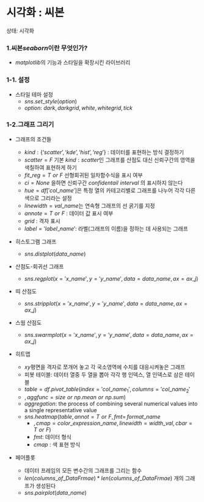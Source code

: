 # 시각화 : 씨본

상태: 시각화

### 1.씨본$seaborn$이란 무엇인가?

- $matplotlib$의 기능과 스타일을 확장시킨 라이브러리

### 1-1. 설정

- 스타일 테마 설정
    - $sns.set\_style(option)$
    - $option:$ $dark,darkgrid,white,whitegrid,tick$

### 1-2.그래프 그리기
- 그래프의 조건들
	- $kind: \{‘scatter’, ‘kde’, ‘hist’, ‘reg’\}$ : 데이터를 표현하는 방식 결정하기
	-  $scatter=F$  기본 $kind:scatter$인 그래프를 산점도 대신 신뢰구간의 영역을 색칠하여 표현하게 하기
	- $fit\_reg=T\,\,or\,\,F$  선형회귀된 일차함수식을 표시 여부 
    - $ci=None$ 을하면 신뢰구간 $confidentail \,\, interval$ 의 표시하지 않는다
    - $hue=df['col\_name']$은 특정 열의 카테고리별로 그래프를 나누어 각각 다른 색으로 그리라는 설정
    - $linewidth= val\_name$는 연속형 그래프의 선 굵기를 지정
    - $annote=T\,\,or\,\,F$ : 데이터 값 표시 여부
    - $grid$ : 격자 표시
    - $label='label\_name':$ 라벨(그래프의 이름)을 정하는 데 사용되는 그래프
      

- 히스토그램 그래프
	- $sns.distplot(data\_name)$
- 산점도-회귀선 그래프
    - $sns.regplot(x='x\_name',y='y\_name',data=data\_name,ax=ax\_j)$
- 띠 산점도
    - $sns.stripplot(x='x\_name',y='y\_name',data=data\_name,ax=ax\_j)$
- 스웜 산점도
    - $sns.swarmplot(x='x\_name',y='y\_name',data=data\_name,ax=ax\_j)$
- 히트맵
    - $xy$평면을 격자로 쪼개어 놓고 각 국소영역에 수치를 대응시켜놓은 그래프
    - 피봇 테이블: 데이터 열중 두 열을 뽑아 각각 행 인덱스, 열 인덱스로 삼은 테이블
    - $table=df.pivot\_table(index='col\_name_1',columns='col\_name_2'$
    - $,aggfunc=size\,\,or\,\,np.mean\,\,or\,\,np.sum)$
    - $aggregation$: the process of combining several numerical values into a single representative value
    - $sns.heatmap(table,annot=T\,\,or\,\,F,fmt=\,format\_name$ 
	    - $,cmap=color\_expression\_name,linewidth=width\_val,cbar=T\,\,or\,\,F)$
	    -  $fmt$: 데이터 형식
	    -  $cmap$ : 색 표현 방식
- 페어플롯
	- 데이터 프레임의 모든 변수간의 그래프를 그리는 함수
	- $len(columns\_of\_DataFrmae)*len(columns\_of\_DataFrmae)$ 개의 그래프가 생성된다
	- $sns.pairplot(data\_name)$